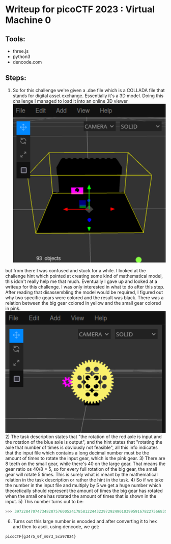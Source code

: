 # Writeup for picoCTF 2023 : Virtual Machine 0

## Tools:
- three.js
- python3
- dencode.com

## Steps:
1) So for this challenge we're given a .dae file which is a COLLADA file that stands for digital asset exchange. Essentially it's a 3D model. Doing this challenge I managed to load it into an online 3D viewer
![Before Disassemble](workfolder/before_disassemble.png)

but from there I was confused and stuck for a while. I looked at the challenge hint which pointed at creating some kind of mathematical model, this iddn't really help me that much. Eventually I gave up and looked at a writeup for this challenge. I was only interested in what to do after this step. After reading that disassembling the model would be required, I figured out why two specific gears were colored and the result was black. There was a relation between  the big gear colored in yellow and the small gear colored in pink. 
![After Disassemble](workfolder/after_disassemble.png)
2) The task description states that "the rotation of the red axle is input and the rotation of the blue axle is output", and the hint states that "rotating the axle that number of times is obviously not feasible", all this info indicates that the input file which contains a long decimal number must be the amount of times to rotate the input gear, which is the pink gear.
3) There are 8 teeth on the small gear, while there's 40 on the large gear. That means the gear ratio os 40/8 = 5, so for every full rotation of the big gear, the small gear will rotate 5 times. This is surely what is meant by the mathematical relation in the task description or rather the hint in the task.
4) So if we take the number in the input file and multiply by 5 we get a huge number which theoretically should represent the amount of times the big gear has rotated when the small one has rotated the amount of times that is shown in the input.
5) This number turns out to be:
```python
>>> 39722847074734820757600524178581224432297292490103995916782275668358702105*5 = 198614235373674103788002620892906122161486462450519979583911378341793510525
```
6) Turns out this large number is encoded and after converting it to hex and then to ascii, using dencode, we get:
```
picoCTF{g34r5_0f_m0r3_5ca97824}
```

